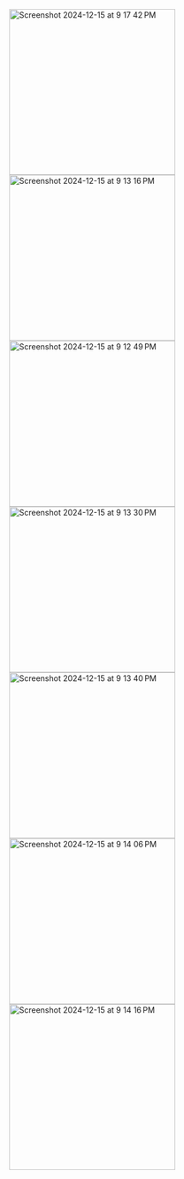 <img width="300" alt="Screenshot 2024-12-15 at 9 17 42 PM" src="https://github.com/user-attachments/assets/56f4f3f1-a7db-4d8e-bb44-a60296377347" />
<img width="300" alt="Screenshot 2024-12-15 at 9 13 16 PM" src="https://github.com/user-attachments/assets/d3773603-e334-490a-bbd2-d0882e3c7291" />
<img width="300" alt="Screenshot 2024-12-15 at 9 12 49 PM" src="https://github.com/user-attachments/assets/d51fbe1d-e51e-418f-9d8e-c4a96b53d6d4" />
<img width="300" alt="Screenshot 2024-12-15 at 9 13 30 PM" src="https://github.com/user-attachments/assets/89ba7024-d671-4b30-b25a-af39e762bec3" />
<img width="300" alt="Screenshot 2024-12-15 at 9 13 40 PM" src="https://github.com/user-attachments/assets/90e9c35c-b8fe-4a0c-bf8e-bc0a667b3f4e" />
<img width="300" alt="Screenshot 2024-12-15 at 9 14 06 PM" src="https://github.com/user-attachments/assets/8bbb171f-61ec-4f41-b8fc-538fb95d486a" />
<img width="300" alt="Screenshot 2024-12-15 at 9 14 16 PM" src="https://github.com/user-attachments/assets/a8ff4bd1-4330-4519-bee8-7de1eecab824" />
